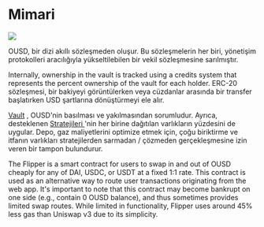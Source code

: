 # Mimari

![](../.gitbook/assets/ousd\_docs\_graphics\_3.png)

OUSD, bir dizi akıllı sözleşmeden oluşur. Bu sözleşmelerin her biri, yönetişim protokolleri aracılığıyla yükseltilebilen bir vekil sözleşmesine sarılmıştır.

Internally, ownership in the vault is tracked using a credits system that represents the percent ownership of the vault for each holder. ERC-20 sözleşmesi, bir bakiyeyi görüntülerken veya cüzdanlar arasında bir transfer başlatırken USD şartlarına dönüştürmeyi ele alır.

[Vault](api/vault.md) , OUSD'nin basılması ve yakılmasından sorumludur. Ayrıca, desteklenen [ Stratejileri ](../core-concepts/supported-strategies/) 'nin her birine dağıtılan varlıkların yüzdesini de uygular. Depo, gaz maliyetlerini optimize etmek için, çoğu biriktirme ve itfanın varlıkları stratejilerden sarmadan / çözmeden gerçekleşmesine izin veren bir tampon bulundurur.

The Flipper is a smart contract for users to swap in and out of OUSD cheaply for any of DAI, USDC, or USDT at a fixed 1:1 rate. This contract is used as an alternative way to route user transactions originating from the web app. It's important to note that this contract may become bankrupt on one side (e.g., contain 0 OUSD balance), and thus sometimes provides limited swap routes. While limited in functionality, Flipper uses around 45% less gas than Uniswap v3 due to its simplicity.

